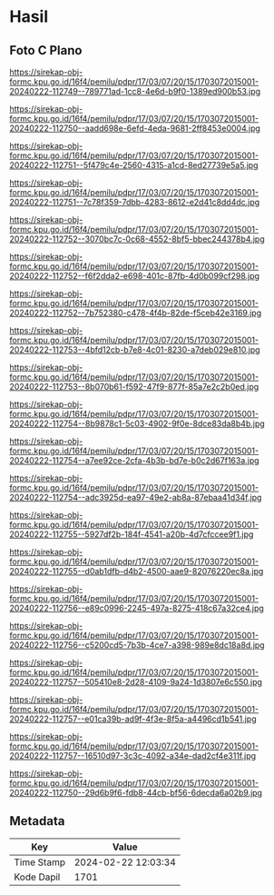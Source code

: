 # Hasil

## Foto C Plano

https://sirekap-obj-formc.kpu.go.id/16f4/pemilu/pdpr/17/03/07/20/15/1703072015001-20240222-112749--789771ad-1cc8-4e6d-b9f0-1389ed900b53.jpg

https://sirekap-obj-formc.kpu.go.id/16f4/pemilu/pdpr/17/03/07/20/15/1703072015001-20240222-112750--aadd698e-6efd-4eda-9681-2ff8453e0004.jpg

https://sirekap-obj-formc.kpu.go.id/16f4/pemilu/pdpr/17/03/07/20/15/1703072015001-20240222-112751--5f479c4e-2560-4315-a1cd-8ed27739e5a5.jpg

https://sirekap-obj-formc.kpu.go.id/16f4/pemilu/pdpr/17/03/07/20/15/1703072015001-20240222-112751--7c78f359-7dbb-4283-8612-e2d41c8dd4dc.jpg

https://sirekap-obj-formc.kpu.go.id/16f4/pemilu/pdpr/17/03/07/20/15/1703072015001-20240222-112752--3070bc7c-0c68-4552-8bf5-bbec244378b4.jpg

https://sirekap-obj-formc.kpu.go.id/16f4/pemilu/pdpr/17/03/07/20/15/1703072015001-20240222-112752--f6f2dda2-e698-401c-87fb-4d0b099cf298.jpg

https://sirekap-obj-formc.kpu.go.id/16f4/pemilu/pdpr/17/03/07/20/15/1703072015001-20240222-112752--7b752380-c478-4f4b-82de-f5ceb42e3169.jpg

https://sirekap-obj-formc.kpu.go.id/16f4/pemilu/pdpr/17/03/07/20/15/1703072015001-20240222-112753--4bfd12cb-b7e8-4c01-8230-a7deb029e810.jpg

https://sirekap-obj-formc.kpu.go.id/16f4/pemilu/pdpr/17/03/07/20/15/1703072015001-20240222-112753--8b070b61-f592-47f9-877f-85a7e2c2b0ed.jpg

https://sirekap-obj-formc.kpu.go.id/16f4/pemilu/pdpr/17/03/07/20/15/1703072015001-20240222-112754--8b9878c1-5c03-4902-9f0e-8dce83da8b4b.jpg

https://sirekap-obj-formc.kpu.go.id/16f4/pemilu/pdpr/17/03/07/20/15/1703072015001-20240222-112754--a7ee92ce-2cfa-4b3b-bd7e-b0c2d67f163a.jpg

https://sirekap-obj-formc.kpu.go.id/16f4/pemilu/pdpr/17/03/07/20/15/1703072015001-20240222-112754--adc3925d-ea97-49e2-ab8a-87ebaa41d34f.jpg

https://sirekap-obj-formc.kpu.go.id/16f4/pemilu/pdpr/17/03/07/20/15/1703072015001-20240222-112755--5927df2b-184f-4541-a20b-4d7cfccee9f1.jpg

https://sirekap-obj-formc.kpu.go.id/16f4/pemilu/pdpr/17/03/07/20/15/1703072015001-20240222-112755--d0ab1dfb-d4b2-4500-aae9-82076220ec8a.jpg

https://sirekap-obj-formc.kpu.go.id/16f4/pemilu/pdpr/17/03/07/20/15/1703072015001-20240222-112756--e89c0996-2245-497a-8275-418c67a32ce4.jpg

https://sirekap-obj-formc.kpu.go.id/16f4/pemilu/pdpr/17/03/07/20/15/1703072015001-20240222-112756--c5200cd5-7b3b-4ce7-a398-989e8dc18a8d.jpg

https://sirekap-obj-formc.kpu.go.id/16f4/pemilu/pdpr/17/03/07/20/15/1703072015001-20240222-112757--505410e8-2d28-4109-9a24-1d3807e6c550.jpg

https://sirekap-obj-formc.kpu.go.id/16f4/pemilu/pdpr/17/03/07/20/15/1703072015001-20240222-112757--e01ca39b-ad9f-4f3e-8f5a-a4496cd1b541.jpg

https://sirekap-obj-formc.kpu.go.id/16f4/pemilu/pdpr/17/03/07/20/15/1703072015001-20240222-112757--16510d97-3c3c-4092-a34e-dad2cf4e311f.jpg

https://sirekap-obj-formc.kpu.go.id/16f4/pemilu/pdpr/17/03/07/20/15/1703072015001-20240222-112750--29d6b9f6-fdb8-44cb-bf56-6decda6a02b9.jpg


## Metadata

| Key        | Value               |
| ---------- | ------------------- |
| Time Stamp | 2024-02-22 12:03:34 |
| Kode Dapil | 1701                |



